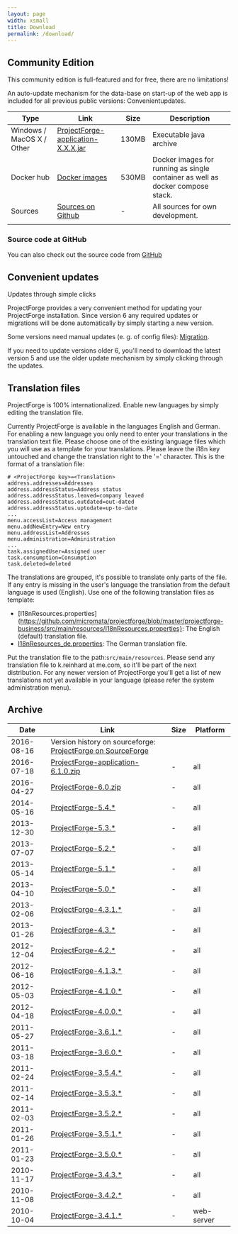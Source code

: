 ```yaml
---
layout: page
width: xsmall
title: Download
permalink: /download/
---
```


## Community Edition

<p class="uk-text-lead">This community edition is full-featured and for free, there are no limitations!</p>

An auto-update mechanism for the data-base on start-up of the web app is included for all previous public versions: Convenientupdates.

<table>
  <thead>
    <tr>
      <th>Type</th>
      <th>Link</th>
      <th>Size</th>
      <th>Description</th>
    </tr>
  </thead>
  <tbody>
    <tr>
      <td>Windows / MacOS X / Other</td>
      <td><a href="https://sourceforge.net/projects/pforge/files/ProjectForge/" target="_blank">ProjectForge-application-X.X.X.jar</a></td>
      <td>130MB</td>
      <td>Executable java archive</td>
    </tr>
    <tr>
      <td>Docker hub</td>
      <td><a href="https://hub.docker.com/repository/docker/kreinhard/projectforge" target="_blank">Docker images</a></td>
      <td>530MB</td>
      <td>Docker images for running as single container as well as docker compose stack.</td>
    </tr>
    <tr>
      <td>Sources</td>
      <td><a href="https://github.com/micromata/projectforge" target="_blank">Sources on Github</a></td>
      <td>-</td>
      <td>All sources for own development.</td>
    </tr>
    <tr>
      <td></td>
    </tr>
  </tbody>
</table>

### Source code at GitHub

You can also check out the source code from [GitHub](https://github.com/micromata/projectforge)
 
## Convenient updates

<p class="uk-text-lead">Updates through simple clicks</p>

ProjectForge provides a very convenient method for updating your ProjectForge installation. Since version 6 any required updates or migrations will be done automatically by simply starting a new version.

Some versions need manual updates (e. g. of config files): [Migration](https://github.com/micromata/projectforge/blob/develop/doc/migration.adoc).

If you need to update versions older 6, you'll need to download the latest version 5 and use the older update mechanism by simply clicking through the updates.


## Translation files

<p class="uk-text-lead">ProjectForge is 100% internationalized. Enable new languages by simply editing the translation file.</p>

Currently ProjectForge is available in the languages English and German. For enabling a new language you only need to enter your translations in the translation text file. Please choose one of the existing language files which you will use as a template for your translations. Please leave the i18n key untouched and change the translation right to the '=' character.
This is the format of a translation file:

```
# <ProjectForge key>=<Translation>
address.addresses=Addresses
address.addressStatus=Address status
address.addressStatus.leaved=company leaved
address.addressStatus.outdated=out-dated
address.addressStatus.uptodate=up-to-date
...
menu.accessList=Access management
menu.addNewEntry=New entry
menu.addressList=Addresses
menu.administration=Administration
...
task.assignedUser=Assigned user
task.consumption=Consumption
task.deleted=deleted
```

The translations are grouped, it's possible to translate only parts of the file. If any entry is missing in the user's language the translation from the default language is used (English).
Use one of the following translation files as template:

- [I18nResources.properties](https://github.com/micromata/projectforge/blob/master/projectforge-business/src/main/resources/I18nResources.properties}: The English (default) translation file.
- [I18nResources_de.properties](https://github.com/micromata/projectforge/blob/master/projectforge-business/src/main/resources/I18nResources_de.properties): The German translation file.

Put the translation file to the path:`src/main/resources`.
Please send any translation file to k.reinhard at me.com, so it'll be part of the next distribution.
For any newer version of ProjectForge you'll get a list of new translations not yet available in your language (please refer the system administration menu).

## Archive

<table>
  <thead>
    <tr>
      <th>Date</th>
      <th>Link</th>
      <th>Size</th>
      <th>Platform</th>
    </tr>
  </thead>
  <tbody>
    <tr>
      <td>2016-08-16</td>
      <td>Version history on sourceforge: <a target="_blank" href="https://sourceforge.net/projects/pforge/files/ProjectForge/">ProjectForge on SourceForge</a></td>
      <td>&nbsp;</td>
      <td>&nbsp;</td>
    </tr>
    <tr>
      <td>2016-07-18</td>
      <td><a target="_blank" href="https://sourceforge.net/projects/pforge/files/ProjectForge/6.1/ProjectForge-application-6.1.0.zip/">ProjectForge-application-6.1.0.zip</a></td>
      <td>-</td>
      <td>all</td>
    </tr>
    <tr>
      <td>2016-04-27</td>
      <td><a target="_blank" href="http://downloads.sourceforge.net/project/pforge/ProjectForge/6.0/ProjectForge-6.0.zip/">ProjectForge-6.0.zip</a></td>
      <td>-</td>
      <td>all</td>
    </tr>
    <tr>
      <td>2014-05-16</td>
      <td><a target="_blank" href="http://sourceforge.net/projects/pforge/files/ProjectForge/5.4/">ProjectForge-5.4.*</a></td>
      <td>-</td>
      <td>all</td>
    </tr>
    <tr>
      <td>2013-12-30</td>
      <td><a target="_blank" href="http://sourceforge.net/projects/pforge/files/ProjectForge/5.3/">ProjectForge-5.3.*</a></td>
      <td>-</td>
      <td>all</td>
    </tr>
    <tr>
      <td>2013-07-07</td>
      <td><a target="_blank" href="http://sourceforge.net/projects/pforge/files/ProjectForge/5.2/">ProjectForge-5.2.*</a></td>
      <td>-</td>
      <td>all</td>
    </tr>
    <tr>
      <td>2013-05-14</td>
      <td><a target="_blank" href="http://sourceforge.net/projects/pforge/files/ProjectForge/5.1/">ProjectForge-5.1.*</a></td>
      <td>-</td>
      <td>all</td>
    </tr>
    <tr>
      <td>2013-04-10</td>
      <td><a target="_blank" href="http://sourceforge.net/projects/pforge/files/ProjectForge/5.0/">ProjectForge-5.0.*</a></td>
      <td>-</td>
      <td>all</td>
    </tr>
    <tr>
      <td>2013-02-06</td>
      <td><a target="_blank" href="http://sourceforge.net/projects/pforge/files/ProjectForge/4.3.1/">ProjectForge-4.3.1.*</a></td>
      <td>-</td>
      <td>all</td>
    </tr>
    <tr>
      <td>2013-01-26</td>
      <td><a target="_blank" href="http://sourceforge.net/projects/pforge/files/ProjectForge/4.3/">ProjectForge-4.3.*</a></td>
      <td>-</td>
      <td>all</td>
    </tr>
    <tr>
      <td>2012-12-04</td>
      <td><a target="_blank" href="http://sourceforge.net/projects/pforge/files/ProjectForge/4.2/">ProjectForge-4.2.*</a></td>
      <td>-</td>
      <td>all</td>
    </tr>
    <tr>
      <td>2012-06-16</td>
      <td><a target="_blank" href="http://sourceforge.net/projects/pforge/files/ProjectForge/4.1.3/">ProjectForge-4.1.3.*</a></td>
      <td>-</td>
      <td>all</td>
    </tr>
    <tr>
      <td>2012-05-03</td>
      <td><a target="_blank" href="http://sourceforge.net/projects/pforge/files/ProjectForge/4.1.0/">ProjectForge-4.1.0.*</a></td>
      <td>-</td>
      <td>all</td>
    </tr>
    <tr>
      <td>2012-04-18</td>
      <td><a target="_blank" href="http://sourceforge.net/projects/pforge/files/ProjectForge/4.0.0/">ProjectForge-4.0.0.*</a></td>
      <td>-</td>
      <td>all</td>
    </tr>
    <tr>
      <td>2011-05-27</td>
      <td><a target="_blank" href="http://sourceforge.net/projects/pforge/files/ProjectForge/3.6.1/">ProjectForge-3.6.1.*</a></td>
      <td>-</td>
      <td>all</td>
    </tr>
    <tr>
      <td>2011-03-18</td>
      <td><a target="_blank" href="http://sourceforge.net/projects/pforge/files/ProjectForge/3.6.0/">ProjectForge-3.6.0.*</a></td>
      <td>-</td>
      <td>all</td>
    </tr>
    <tr>
      <td>2011-02-24</td>
      <td><a target="_blank" href="http://sourceforge.net/projects/pforge/files/ProjectForge/3.5.4/">ProjectForge-3.5.4.*</a></td>
      <td>-</td>
      <td>all</td>
    </tr>
    <tr>
      <td>2011-02-14</td>
      <td><a target="_blank" href="http://sourceforge.net/projects/pforge/files/ProjectForge/3.5.3/">ProjectForge-3.5.3.*</a></td>
      <td>-</td>
      <td>all</td>
    </tr>
    <tr>
      <td>2011-02-03</td>
      <td><a target="_blank" href="http://sourceforge.net/projects/pforge/files/ProjectForge/3.5.2/">ProjectForge-3.5.2.*</a></td>
      <td>-</td>
      <td>all</td>
    </tr>
    <tr>
      <td>2011-01-26</td>
      <td><a target="_blank" href="http://sourceforge.net/projects/pforge/files/ProjectForge/3.5.1/">ProjectForge-3.5.1.*</a></td>
      <td>-</td>
      <td>all</td>
    </tr>
    <tr>
      <td>2011-01-23</td>
      <td><a target="_blank" href="http://sourceforge.net/projects/pforge/files/ProjectForge/3.5.0/">ProjectForge-3.5.0.*</a></td>
      <td>-</td>
      <td>all</td>
    </tr>
    <tr>
      <td>2010-11-17</td>
      <td><a target="_blank" href="http://sourceforge.net/projects/pforge/files/ProjectForge/3.4.3">ProjectForge-3.4.3.*</a></td>
      <td>-</td>
      <td>all</td>
    </tr>
    <tr>
      <td>2010-11-08</td>
      <td><a target="_blank" href="http://sourceforge.net/projects/pforge/files/ProjectForge/3.4.2">ProjectForge-3.4.2.*</a></td>
      <td>-</td>
      <td>all</td>
    </tr>
    <tr>
      <td>2010-10-04</td>
      <td><a target="_blank" href="http://sourceforge.net/projects/pforge/files/ProjectForge/3.4.1">ProjectForge-3.4.1.*</a></td>
      <td>-</td>
      <td>web-server</td>
    </tr>
  </tbody>
</table>
